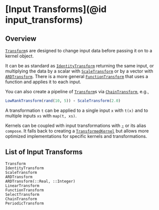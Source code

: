 # [Input Transforms](@id input_transforms)

## Overview

[`Transform`](@ref)s are designed to change input data before passing it on to a kernel object.

It can be as standard as [`IdentityTransform`](@ref) returning the same input, or
multiplying the data by a scalar with [`ScaleTransform`](@ref) or by a vector with
[`ARDTransform`](@ref).
There is a more general [`FunctionTransform`](@ref) that uses a function and applies it to
each input.

You can also create a pipeline of [`Transform`](@ref)s via [`ChainTransform`](@ref), e.g.,
```julia
LowRankTransform(rand(10, 5)) ∘ ScaleTransform(2.0)
```

A transformation `t` can be applied to a single input `x` with `t(x)` and to multiple inputs
`xs` with `map(t, xs)`.

Kernels can be coupled with input transformations with [`∘`](@ref) or its alias `compose`. It falls
back to creating a [`TransformedKernel`](@ref) but allows more
optimized implementations for specific kernels and transformations.

## List of Input Transforms

```@docs
Transform
IdentityTransform
ScaleTransform
ARDTransform
ARDTransform(::Real, ::Integer)
LinearTransform
FunctionTransform
SelectTransform
ChainTransform
PeriodicTransform
```
